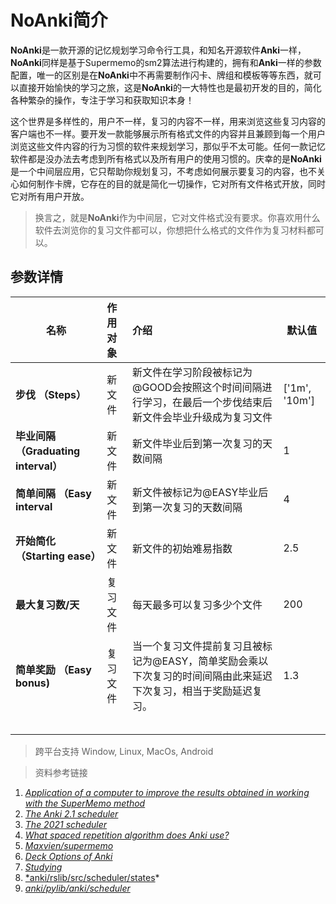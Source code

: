 # NoAnki简介
​		**NoAnki**是一款开源的记忆规划学习命令行工具，和知名开源软件**Anki**一样，**NoAnki**同样是基于Supermemo的sm2算法进行构建的，拥有和**Anki**一样的参数配置，唯一的区别是在**NoAnki**中不再需要制作闪卡、牌组和模板等等东西，就可以直接开始愉快的学习之旅，这是**NoAnki**的一大特性也是最初开发的目的，简化各种繁杂的操作，专注于学习和获取知识本身！

​		这个世界是多样性的，用户不一样，复习的内容不一样，用来浏览这些复习内容的客户端也不一样。要开发一款能够展示所有格式文件的内容并且兼顾到每一个用户浏览这些文件内容的行为习惯的软件来规划学习，那似乎不太可能。任何一款记忆软件都是没办法去考虑到所有格式以及所有用户的使用习惯的。庆幸的是**NoAnki**是一个中间层应用，它只帮助你规划复习，不考虑如何展示要复习的内容，也不关心如何制作卡牌，它存在的目的就是简化一切操作，它对所有文件格式开放，同时它对所有用户开放。

> 换言之，就是**NoAnki**作为中间层，它对文件格式没有要求。你喜欢用什么软件去浏览你的复习文件都可以，你想把什么格式的文件作为复习材料都可以。

## 参数详情

| 名称                                 | 作用对象 | 介绍                                                         | 默认值        |
| ------------------------------------ | :------- | :----------------------------------------------------------- | ------------- |
| **步伐 （Steps）**                   | 新文件   | 新文件在学习阶段被标记为@GOOD会按照这个时间间隔进行学习，在最后一个步伐结束后新文件会毕业升级成为复习文件 | ['1m', '10m'] |
| **毕业间隔 （Graduating interval）** | 新文件   | 新文件毕业后到第一次复习的天数间隔                           | 1             |
| **简单间隔 （Easy interval**         | 新文件   | 新文件被标记为@EASY毕业后到第一次复习的天数间隔              | 4             |
| **开始简化 （Starting ease）**       | 新文件   | 新文件的初始难易指数                                         | 2.5           |
| **最大复习数/天**                    | 复习文件 | 每天最多可以复习多少个文件                                   | 200           |
| **简单奖励 （Easy bonus)**           | 复习文件 | 当一个复习文件提前复习且被标记为@EASY，简单奖励会乘以下次复习的时间间隔由此来延迟下次复习，相当于奖励延迟复习。 | 1.3           |
|                                      |          |                                                              |               |
|                                      |          |                                                              |               |
|                                      |          |                                                              |               |
|                                      |          |                                                              |               |
|                                      |          |                                                              |               |



> 跨平台支持 Window, Linux, MacOs, Android

> 资料参考链接

1. *[Application of a computer to improve the results obtained in working with the SuperMemo method](https://www.supermemo.com/en/archives1990-2015/english/ol/sm2)*
2. *[The Anki 2.1 scheduler](https://faqs.ankiweb.net/the-anki-2.1-scheduler.html)*
3. *[The 2021 scheduler](https://faqs.ankiweb.net/the-2021-scheduler.html)*
4. *[What spaced repetition algorithm does Anki use?](https://faqs.ankiweb.net/what-spaced-repetition-algorithm.html)*
5. *[Maxvien/supermemo](https://github.com/Maxvien/supermemo)*
6. *[Deck Options of Anki](https://docs.ankiweb.net/deck-options.html)*
7. *[Studying](https://docs.ankiweb.net/studying.html)*
8. [*anki/rslib/src/scheduler/states](https://github.com/ankitects/anki/tree/main/rslib/src/scheduler/states)*
9. *[anki/pylib/anki/scheduler](https://github.com/ankitects/anki/tree/main/pylib/anki/scheduler)*

